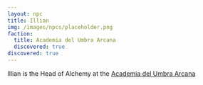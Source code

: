 ```yaml
---
layout: npc
title: Illian
img: /images/npcs/placeholder.png
faction:
  title: Academia del Umbra Arcana
  discovered: true
discovered: true
---
```

Illian is the Head of Alchemy at the [Academia del Umbra Arcana]({{site.baseurl}}/locations/acadeia-del-umbra-arcana)